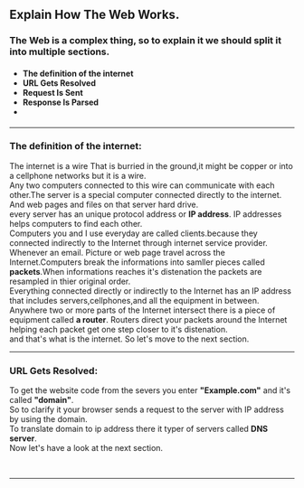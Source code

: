 <h2>Explain How The Web Works.</h2>
<h3>The Web is a complex thing, so to explain it we should split it into multiple sections.</h3>
<h4>
    <ul>
        <li>The definition of the internet</li>
        <li>URL Gets Resolved</li>
        <li>Request Is Sent</li>
        <li>Response Is Parsed</li>
        <li></li>
    </ul>
</h4>
<hr>
<h3>The definition of the internet:</h3>
<p>The internet is a wire That is burried in the ground,it might be copper or into a cellphone networks but it is a
    wire.
    <br>
    Any two computers connected to this wire can communicate with each other.The server is a special computer connected
    directly
    to the internet. And web pages and files on that server hard drive. <br>
    every server has an unique protocol address or <b>IP address</b>. IP addresses helps computers to find each other.
    <br>
    Computers you and I use everyday are called clients.because they connected indirectly to the Internet through
    internet service provider. <br>
    Whenever an email. Picture or web page travel across the Internet.Computers break the informations into samller
    pieces called <b>packets</b>.When informations reaches it's distenation the packets are resampled in thier original
    order. <br>
    Everything connected directly or indirectly to the Internet has an IP address that includes servers,cellphones,and
    all the equipment in between. <br>
    Anywhere two or more parts of the Internet intersect there is a piece of equipment called <b>a router</b>. Routers
    direct your packets around the Internet helping each packet get one step closer to it's distenation. <br>
    and that's what is the internet. So let's move to the next section. <br>

</p>
<hr>
<h3>URL Gets Resolved:</h3>
<p>
    To get the website code from the severs you enter <b>"Example.com"</b> and it's called <b>"domain"</b>. <br>
    So to clarify it your browser sends a request to the server with IP address by using the domain. <br>
    To translate domain to ip address there it typer of servers called <b>DNS server</b>. <br>
    Now let's have a look at the next section.   
</p>
<br> <hr>
